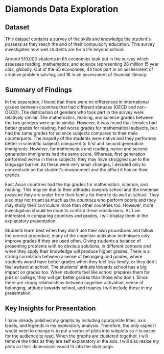 # Diamonds Data Exploration

## Dataset


This dataset contains a survey of the skills and knowledge the student's possess as they reach the end of their compulsory education. This survey investigates how well students are for a life beyond school.

Around 510,000 students in 65 economies took put in the survey which assesses reading, mathematics, and science representing 28 million 15 year olds, globally. Out of the 65 economies, 44 took part in an assessment of creative problem solving, and 18 in an assessment of financial literacy.


## Summary of Findings

In the exporation, I found that there were no differences in international grades between countries that had different statuses (OECD and non-OECD). The distribution of genders who took part in the survey were relatively similar. The mathematics, reading, and science grades between the two genders were quite similar. However, it was found that females had better grades for reading, had worse grades for mathematical subjects, but had the same grades for science subjects compared to their male counterparts. The majority of the students were native and they performed better in scientific subjects compared to first and second generation immigrants. However, for mathematics and reading, native and second generation immigrants had the same score. Whereas, first generation performed worse in these subjects, they may have struggled due to the language barrier. As these were very small changes, I decided only to concentrate on the student's environment and the affect it has on their grades. 

East Asian countries had the top grades for mathematics, science, and reading. This may be due to their attitudes towards school and the immense pressure they are under from their family for them to do well at school. They also may not truant as much as the countries who perform poorly and they may study their curriculum more than other countries too. However, more investigation should be done to confirm these conclusions. As I am interested in comparing countries and grades, I will display them in the explanatory presentation. 

Students learn best when they don't use their own procedures and follow the correct procedure, many of the cognitive activation techniques only improve grades if they are used often. Giving students a balance of presenting problems with no obvious solutions, in different contexts and when they apply their knowledge will produce higher grades. There is a strong correlation between a sense of belonging and grades, where students would have better grades when they feel less lonely, or they don't feel awkard at school. The students' attitude towards school has a big impact on grades too. When students feel like school prepares them for jobs or college, they will get better grades than those who don't. Since there are strong relationships between cognitive activation, sense of belonging, attitude towards school, and truancy I will include these in my presentation. 


## Key Insights for Presentation

I have already polished my graphs by including appropriate titles, axis labels, and legends in my exploratory analysis. Therefore, the only aspect I would need to change is to put a series of plots into subplots so it is easier for the audience to read. When the graphs are clustered together, I will remove the titles as they are self explanatory in the axis. I will also resize my plots so their dimensions would fit into the slide page. 
